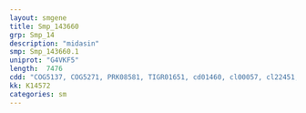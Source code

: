 ```yaml
---
layout: smgene
title: Smp_143660
grp: Smp_14
description: "midasin"
smp: Smp_143660.1
uniprot: "G4VKF5"
length:  7476
cdd: "COG5137, COG5271, PRK08581, TIGR01651, cd01460, cl00057, cl22451, pfam00092, pfam10446, smart00327"
kk: K14572
categories: sm
---
```

